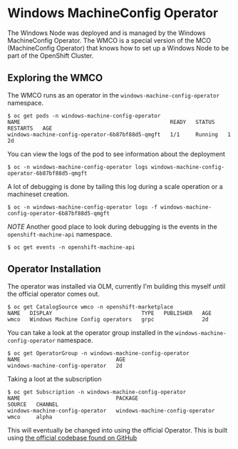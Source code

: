 # Windows MachineConfig Operator

The Windows Node was deployed and is managed by the Windows MachineConfig Operator. The WMCO is a special version of the MCO (MachineConfig Operator) that knows how to set up a Windows Node to be part of the OpenShift Cluster.

## Exploring the WMCO

The WMCO runs as an operator in the `windows-machine-config-operator` namespace. 

```shell
$ oc get pods -n windows-machine-config-operator 
NAME                                               READY   STATUS    RESTARTS   AGE
windows-machine-config-operator-6b87bf88d5-qmgft   1/1     Running   1          2d
```

You can view the logs of the pod to see information about the deployment

```shell
$ oc -n windows-machine-config-operator logs windows-machine-config-operator-6b87bf88d5-qmgft
```

A lot of debugging is done by tailing this log during a scale operation or a machineset creation.

```shell
$ oc -n windows-machine-config-operator logs -f windows-machine-config-operator-6b87bf88d5-qmgft
```

*NOTE* Another good place to look during debugging is the events in the `openshift-machine-api` namespace.

```shell
$ oc get events -n openshift-machine-api 
```

## Operator Installation

The operator was installed via OLM, currently I'm building this myself until the official operator comes out.

```shell
$ oc get CatalogSource wmco -n openshift-marketplace 
NAME   DISPLAY                            TYPE   PUBLISHER   AGE
wmco   Windows Machine Config operators   grpc               2d
```

You can take a look at the operator group installed in the `windows-machine-config-operator` namespace.

```shell
$ oc get OperatorGroup -n windows-machine-config-operator 
NAME                              AGE
windows-machine-config-operator   2d
```

Taking a loot at the subscription

```shell
$ oc get Subscription -n windows-machine-config-operator 
NAME                              PACKAGE                           SOURCE   CHANNEL
windows-machine-config-operator   windows-machine-config-operator   wmco     alpha
```

This will eventually be changed into using the official Operator. This is built using [the official codebase found on GitHub](https://github.com/openshift/windows-machine-config-operator)
